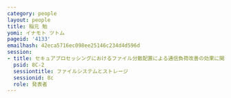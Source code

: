 ```yaml
---
category: people
layout: people
title: 稲元 勉
yomi: イナモト ツトム
pageid: '4133'
emailhash: 42eca5716ec098ee25146c234d4d596d
session:
- title: セキュアプロセッシングにおけるファイル分散配置による通信負荷改善の効果に関する研究
  psid: 8C-2
  sessiontitle: ファイルシステムとストレージ
  sessionid: 8c
  role: 発表者
---
```

